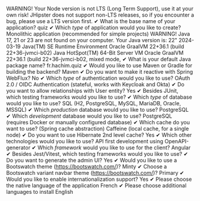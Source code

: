 WARNING! Your Node version is not LTS (Long Term Support), use it at your own risk! JHipster does not support non-LTS releases, so if you encounter a bug, please use a LTS version first.
✔ What is the base name of your application? quiz
✔ Which _type_ of application would you like to create? Monolithic application (recommended for simple projects)
WARNING! Java 17, 21 or 23 are not found on your computer. Your Java version is: 22" 2024-03-19
Java(TM) SE Runtime Environment Oracle GraalVM 22+36.1 (build 22+36-jvmci-b02)
Java HotSpot(TM) 64-Bit Server VM Oracle GraalVM 22+36.1 (build 22+36-jvmci-b02, mixed mode,
✔ What is your default Java package name? fr.hachim.quiz
✔ Would you like to use Maven or Gradle for building the backend? Maven
✔ Do you want to make it reactive with Spring WebFlux? No
✔ Which _type_ of authentication would you like to use? OAuth 2.0 / OIDC Authentication (stateful, works with Keycloak and Okta)
✔ Do you want to allow relationships with User entity? Yes
✔ Besides JUnit, which testing frameworks would you like to use?
✔ Which _type_ of database would you like to use? SQL (H2, PostgreSQL, MySQL, MariaDB, Oracle, MSSQL)
✔ Which _production_ database would you like to use? PostgreSQL
✔ Which _development_ database would you like to use? PostgreSQL (requires Docker or manually configured database)
✔ Which cache do you want to use? (Spring cache abstraction) Caffeine (local cache, for a single node)
✔ Do you want to use Hibernate 2nd level cache? Yes
✔ Which other technologies would you like to use? API first development using OpenAPI-generator
✔ Which _framework_ would you like to use for the client? Angular
✔ Besides Jest/Vitest, which testing frameworks would you like to use?
✔ Do you want to generate the admin UI? Yes
✔ Would you like to use a Bootswatch theme (https://bootswatch.com/)? Minty
✔ Choose a Bootswatch variant navbar theme (https://bootswatch.com/)? Primary
✔ Would you like to enable internationalization support? Yes
✔ Please choose the native language of the application French
✔ Please choose additional languages to install English
